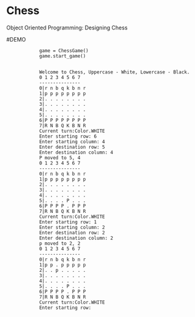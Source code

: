 # Chess
Object Oriented Programming: Designing Chess


#DEMO 


                game = ChessGame()
                game.start_game()

                
                Welcome to Chess, Uppercase - White, Lowercase - Black.
                0 1 2 3 4 5 6 7
                ---------------
                0|r n b q k b n r 
                1|p p p p p p p p 
                2|. . . . . . . . 
                3|. . . . . . . . 
                4|. . . . . . . . 
                5|. . . . . . . . 
                6|P P P P P P P P 
                7|R N B Q K B N R 
                Current turn:Color.WHITE
                Enter starting row: 6
                Enter starting column: 4
                Enter destination row: 5
                Enter destination column: 4
                P moved to 5, 4
                0 1 2 3 4 5 6 7
                ---------------
                0|r n b q k b n r 
                1|p p p p p p p p 
                2|. . . . . . . . 
                3|. . . . . . . . 
                4|. . . . . . . . 
                5|. . . . P . . . 
                6|P P P P . P P P 
                7|R N B Q K B N R 
                Current turn:Color.WHITE
                Enter starting row: 1
                Enter starting column: 2
                Enter destination row: 2
                Enter destination column: 2
                p moved to 2, 2
                0 1 2 3 4 5 6 7
                ---------------
                0|r n b q k b n r 
                1|p p . p p p p p 
                2|. . p . . . . . 
                3|. . . . . . . . 
                4|. . . . . . . . 
                5|. . . . P . . . 
                6|P P P P . P P P 
                7|R N B Q K B N R 
                Current turn:Color.WHITE
                Enter starting row: 